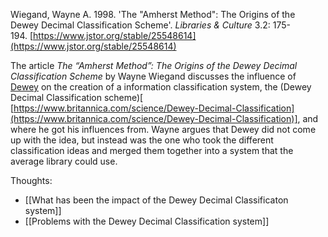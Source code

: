 Wiegand, Wayne A. 1998. 'The "Amherst Method": The Origins of the Dewey Decimal Classification Scheme'. _Libraries & Culture_ 3.2: 175-194. [https://www.jstor.org/stable/25548614](https://www.jstor.org/stable/25548614)

The article _The “Amherst Method”: The Origins of the Dewey Decimal Classification Scheme_ by Wayne Wiegand discusses the influence of [Dewey]( [https://en.wikipedia.org/wiki/Melvil_Dewey](https://en.wikipedia.org/wiki/Melvil_Dewey)) on the creation of a information classification system, the (Dewey Decimal Classification scheme)[ [https://www.britannica.com/science/Dewey-Decimal-Classification](https://www.britannica.com/science/Dewey-Decimal-Classification)], and where he got his influences from. Wayne argues that Dewey did not come up with the idea, but instead was the one who took the different classification ideas and merged them together into a system that the average library could use.

Thoughts:
- [[What has been the impact of the Dewey Decimal Classificaton system]]
- [[Problems with the Dewey Decimal Classification system]]